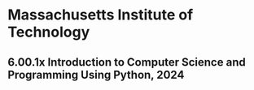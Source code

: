# Massachusetts Institute of Technology
## 6.00.1x Introduction to Computer Science and Programming Using Python, 2024
